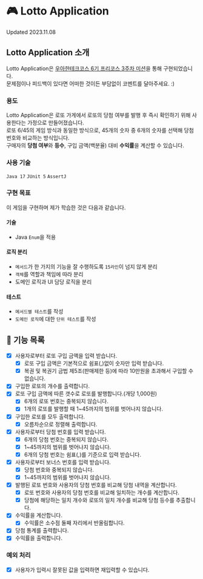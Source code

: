 # 🎮 Lotto Application

Updated 2023.11.08

## Lotto Application 소개

Lotto Application은 [우아한테크코스 6기 프리코스 3주차 미션](https://github.com/woowacourse-precourse/java-lotto-6)을 통해 구현되었습니다.   
문제점이나 피드백이 있다면 어떠한 것이든 부담없이 코멘트를 달아주세요. :)

### 용도

Lotto Application은 로또 가게에서 로또의 당첨 여부를 발행 후 즉시 확인하기 위해 사용한다는 가정으로 만들어졌습니다.   
로또 6/45의 게임 방식과 동일한 방식으로, 45개의 숫자 중 6개의 숫자를 선택해 당첨 번호와 비교하는 방식입니다.   
구매자의 **당첨 여부**와 **등수**, 구입 금액(백분율) 대비 **수익률**을 계산할 수 있습니다.

### 사용 기술

`Java 17`
`JUnit 5`
`AssertJ`

### 구현 목표

이 게임을 구현하며 제가 학습한 것은 다음과 같습니다.

#### 기술

* Java `Enum`을 적용

#### 로직 분리

* `메서드`가 한 가지의 기능을 잘 수행하도록 `15라인`이 넘지 않게 분리
* `객체`를 역할과 책임에 따라 분리
* 도메인 로직과 UI 담당 로직을 분리

#### 테스트

* `메서드별 테스트`를 작성
* `도메인 로직`에 대한 `단위 테스트`를 작성

## 📖 기능 목록

- [x] 사용자로부터 로또 구입 금액을 입력 받습니다.
    - [x] 로또 구입 금액은 기본적으로 쉼표(,)없이 숫자만 입력 받습니다.
    - [x] 복권 및 복권기 금법 제5조(판매제한 등)에 따라 10만원을 초과해서 구입할 수 없습니다.
- [x] 구입한 로또의 개수를 출력합니다.
- [x] 로또 구입 금액에 따른 갯수로 로또를 발행합니다.(개당 1,000원)
    - [x] 6개의 로또 번호는 중복되지 않습니다.
    - [x] 1개의 로또를 발행할 때 1~45까지의 범위를 벗어나지 않습니다.
- [x] 구입한 로또를 모두 출력합니다.
    - [x] 오름차순으로 정렬해 출력합니다.
- [x] 사용자로부터 당첨 번호를 입력 받습니다.
    - [x] 6개의 당첨 번호는 중복되지 않습니다.
    - [x] 1~45까지의 범위를 벗어나지 않습니다.
    - [x] 6개의 당첨 번호는 쉼표(,)를 기준으로 입력 받습니다.
- [x] 사용자로부터 보너스 번호를 입력 받습니다.
    - [x] 당첨 번호와 중복되지 않습니다.
    - [x] 1~45까지의 범위를 벗어나지 않습니다.
- [x] 발행된 로또 번호와 사용자의 당첨 번호를 비교해 당첨 내역을 계산합니다.
    - [x] 로또 번호와 사용자의 당첨 번호를 비교해 일치하는 개수를 계산합니다.
    - [x] 당첨에 해당하는 일치 개수와 로또의 일치 개수를 비교해 당첨 등수를 추출합니다.
- [x] 수익률을 계산합니다.
    - [x] 수익률은 소수점 둘째 자리에서 반올림합니다.
- [x] 당첨 통계를 출력합니다.
- [x] 수익률을 출력합니다.

### 예외 처리

- [x] 사용자가 입력시 잘못된 값을 입력하면 재입력할 수 있습니다.
